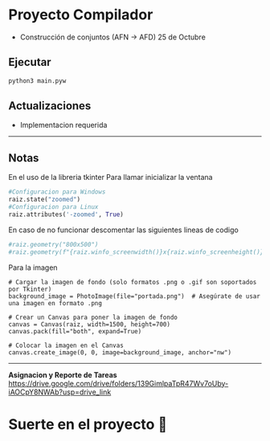 # Proyecto Compilador
- Construcción de conjuntos (AFN -> AFD) 25 de Octubre

## Ejecutar
```bash
python3 main.pyw
```
## Actualizaciones
- Implementacion requerida

--- 
## Notas
En el uso de la libreria tkinter
Para llamar inicializar la ventana
```python
#Configuracion para Windows
raiz.state("zoomed")
#Configuracion para Linux
raiz.attributes('-zoomed', True) 
```
En caso de no funcionar descomentar las siguientes lineas de codigo

```python
#raiz.geometry("800x500")
#raiz.geometry(f"{raiz.winfo_screenwidth()}x{raiz.winfo_screenheight()}+0+0")
```
Para la imagen
```
# Cargar la imagen de fondo (solo formatos .png o .gif son soportados por Tkinter)
background_image = PhotoImage(file="portada.png")  # Asegúrate de usar una imagen en formato .png

# Crear un Canvas para poner la imagen de fondo
canvas = Canvas(raiz, width=1500, height=700)
canvas.pack(fill="both", expand=True)

# Colocar la imagen en el Canvas
canvas.create_image(0, 0, image=background_image, anchor="nw")
```

---

**Asignacion y Reporte de Tareas**
<https://drive.google.com/drive/folders/139GimlpaTpR47Wv7oUby-iAOCpY8NWAb?usp=drive_link>

# Suerte en el proyecto 🐧
